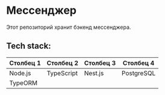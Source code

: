 # Мессенджер
Этот репозиторий хранит бэкенд мессенджера.
## Tech stack:
|Столбец 1|Столбец 2|Столбец 3|Столбец 4|
|-|-|-|-|
|Node.js|TypeScript|Nest.js|PostgreSQL|
|TypeORM||||